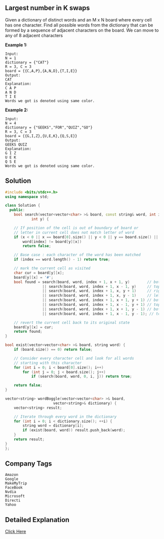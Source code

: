 ## Largest number in K swaps

Given a dictionary of distinct words and an M x N board where every cell has one character. Find all possible words from the dictionary that can be formed by a sequence of adjacent characters on the board. We can move to any of 8 adjacent characters

**Example 1:**

```
Input:
N = 1
dictionary = {"CAT"}
R = 3, C = 3
board = {{C,A,P},{A,N,D},{T,I,E}}
Output:
CAT
Explanation:
C A P
A N D
T I E
Words we got is denoted using same color.
```

**Example 2:**

```
Input:
N = 4
dictionary = {"GEEKS","FOR","QUIZ","GO"}
R = 3, C = 3
board = {{G,I,Z},{U,E,K},{Q,S,E}}
Output:
GEEKS QUIZ
Explanation:
G I Z
U E K
Q S E
Words we got is denoted using same color.
```

## Solution

```cpp
#include <bits/stdc++.h>
using namespace std;

class Solution {
  public:
    bool search(vector<vector<char> >& board, const string& word, int index, int x,
            int y) {

    // If position of the cell is out of boundary of board or
    // letter in current cell does not match letter of word
    if (x < 0 || x == board[0].size() || y < 0 || y == board.size() ||
        word[index] != board[y][x])
        return false;

    // Base case : each character of the word has been matched
    if (index == word.length() - 1) return true;

    // mark the current cell as visited
    char cur = board[y][x];
    board[y][x] = '#';
    bool found = search(board, word, index + 1, x + 1, y)        // bottom
                 || search(board, word, index + 1, x - 1, y)     // top
                 || search(board, word, index + 1, x, y + 1)     // right
                 || search(board, word, index + 1, x, y - 1)     // left
                 || search(board, word, index + 1, x + 1, y + 1) // bottom right
                 || search(board, word, index + 1, x - 1, y + 1) // top right
                 || search(board, word, index + 1, x + 1, y - 1) // bottom left
                 || search(board, word, index + 1, x - 1, y - 1); // top left

    // revert the current cell back to its original state
    board[y][x] = cur;
    return found;
}

bool exist(vector<vector<char> >& board, string word) {
    if (board.size() == 0) return false;

    // Consider every character cell and look for all words
    // starting with this character
    for (int i = 0; i < board[0].size(); i++)
        for (int j = 0; j < board.size(); j++)
            if (search(board, word, 0, i, j)) return true;

    return false;
}

vector<string> wordBoggle(vector<vector<char> >& board,
                      vector<string>& dictionary) {
    vector<string> result;

    // Iterate through every word in the dictionary
    for (int i = 0; i < dictionary.size(); ++i) {
        string word = dictionary[i];
        if (exist(board, word)) result.push_back(word);
    }
    return result;
}
};
```

## Company Tags

```
Amazon
Google
MakeMyTrip
FaceBook
Nvdia
Microsoft
Directi
Yahoo
```

## Detailed Explanation

[Click Here](https://www.geeksforgeeks.org/boggle-find-possible-words-board-characters/)
